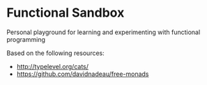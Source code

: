 # Functional Sandbox
Personal playground for learning and experimenting with functional programming

Based on the following resources:
 - http://typelevel.org/cats/
 - https://github.com/davidnadeau/free-monads
